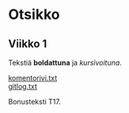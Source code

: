 # Otsikko
## Viikko 1
Tekstiä **boldattuna** ja *kursivoituna*.

[komentorivi.txt](laskarit/viikko1/komentorivi.txt)  
[gitlog.txt](laskarit/viikko1/gitlog.txt)  

Bonusteksti T17.
